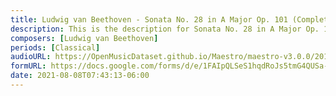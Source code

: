 ```yaml
---
title: Ludwig van Beethoven - Sonata No. 28 in A Major Op. 101 (Complete) (2)
description: This is the description for Sonata No. 28 in A Major Op. 101 (Complete) by Ludwig van Beethoven
composers: [Ludwig van Beethoven]
periods: [Classical]
audioURL: https://OpenMusicDataset.github.io/Maestro/maestro-v3.0.0/2014/MIDI-UNPROCESSED_16-18_R1_2014_MID--AUDIO_17_R1_2014_wav--1.midi
formURL: https://docs.google.com/forms/d/e/1FAIpQLSeS1hqdRoJs5tmG4QUSa-efXTQ7YZfDEht444eUW3kMaRSU_A/viewform
date: 2021-08-08T07:43:13-06:00
---
```

